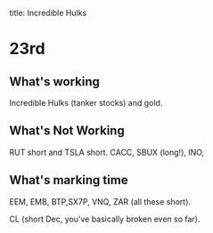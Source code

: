 title: Incredible Hulks 

# 23rd

## What's working

Incredible Hulks (tanker stocks) and gold.

## What's Not Working

RUT short and TSLA short. CACC, SBUX (long!), INO, 

## What's marking time

EEM, EMB, BTP,SX7P, VNQ, ZAR (all these short).

CL (short Dec, you've basically broken even so far).
